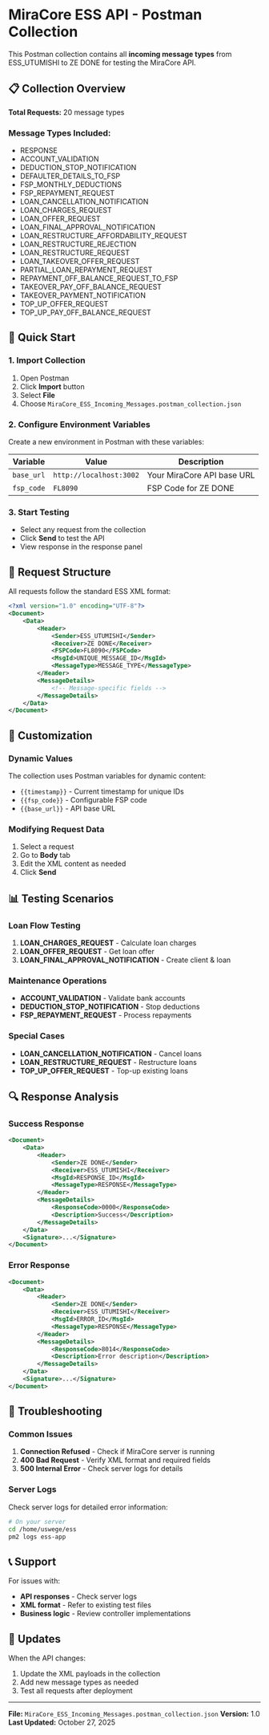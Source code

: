 # MiraCore ESS API - Postman Collection

This Postman collection contains all **incoming message types** from ESS_UTUMISHI to ZE DONE for testing the MiraCore API.

## 📋 Collection Overview

**Total Requests:** 20 message types

### Message Types Included:
- RESPONSE
- ACCOUNT_VALIDATION
- DEDUCTION_STOP_NOTIFICATION
- DEFAULTER_DETAILS_TO_FSP
- FSP_MONTHLY_DEDUCTIONS
- FSP_REPAYMENT_REQUEST
- LOAN_CANCELLATION_NOTIFICATION
- LOAN_CHARGES_REQUEST
- LOAN_OFFER_REQUEST
- LOAN_FINAL_APPROVAL_NOTIFICATION
- LOAN_RESTRUCTURE_AFFORDABILITY_REQUEST
- LOAN_RESTRUCTURE_REJECTION
- LOAN_RESTRUCTURE_REQUEST
- LOAN_TAKEOVER_OFFER_REQUEST
- PARTIAL_LOAN_REPAYMENT_REQUEST
- REPAYMENT_0FF_BALANCE_REQUEST_TO_FSP
- TAKEOVER_PAY_OFF_BALANCE_REQUEST
- TAKEOVER_PAYMENT_NOTIFICATION
- TOP_UP_OFFER_REQUEST
- TOP_UP_PAY_0FF_BALANCE_REQUEST

## 🚀 Quick Start

### 1. Import Collection
1. Open Postman
2. Click **Import** button
3. Select **File**
4. Choose `MiraCore_ESS_Incoming_Messages.postman_collection.json`

### 2. Configure Environment Variables
Create a new environment in Postman with these variables:

| Variable | Value | Description |
|----------|-------|-------------|
| `base_url` | `http://localhost:3002` | Your MiraCore API base URL |
| `fsp_code` | `FL8090` | FSP Code for ZE DONE |

### 3. Start Testing
- Select any request from the collection
- Click **Send** to test the API
- View response in the response panel

## 📝 Request Structure

All requests follow the standard ESS XML format:

```xml
<?xml version="1.0" encoding="UTF-8"?>
<Document>
    <Data>
        <Header>
            <Sender>ESS_UTUMISHI</Sender>
            <Receiver>ZE DONE</Receiver>
            <FSPCode>FL8090</FSPCode>
            <MsgId>UNIQUE_MESSAGE_ID</MsgId>
            <MessageType>MESSAGE_TYPE</MessageType>
        </Header>
        <MessageDetails>
            <!-- Message-specific fields -->
        </MessageDetails>
    </Data>
</Document>
```

## 🔧 Customization

### Dynamic Values
The collection uses Postman variables for dynamic content:
- `{{timestamp}}` - Current timestamp for unique IDs
- `{{fsp_code}}` - Configurable FSP code
- `{{base_url}}` - API base URL

### Modifying Request Data
1. Select a request
2. Go to **Body** tab
3. Edit the XML content as needed
4. Click **Send**

## 📊 Testing Scenarios

### Loan Flow Testing
1. **LOAN_CHARGES_REQUEST** - Calculate loan charges
2. **LOAN_OFFER_REQUEST** - Get loan offer
3. **LOAN_FINAL_APPROVAL_NOTIFICATION** - Create client & loan

### Maintenance Operations
- **ACCOUNT_VALIDATION** - Validate bank accounts
- **DEDUCTION_STOP_NOTIFICATION** - Stop deductions
- **FSP_REPAYMENT_REQUEST** - Process repayments

### Special Cases
- **LOAN_CANCELLATION_NOTIFICATION** - Cancel loans
- **LOAN_RESTRUCTURE_REQUEST** - Restructure loans
- **TOP_UP_OFFER_REQUEST** - Top-up existing loans

## 🔍 Response Analysis

### Success Response
```xml
<Document>
    <Data>
        <Header>
            <Sender>ZE DONE</Sender>
            <Receiver>ESS_UTUMISHI</Receiver>
            <MsgId>RESPONSE_ID</MsgId>
            <MessageType>RESPONSE</MessageType>
        </Header>
        <MessageDetails>
            <ResponseCode>0000</ResponseCode>
            <Description>Success</Description>
        </MessageDetails>
    </Data>
    <Signature>...</Signature>
</Document>
```

### Error Response
```xml
<Document>
    <Data>
        <Header>
            <Sender>ZE DONE</Sender>
            <Receiver>ESS_UTUMISHI</Receiver>
            <MsgId>ERROR_ID</MsgId>
            <MessageType>RESPONSE</MessageType>
        </Header>
        <MessageDetails>
            <ResponseCode>8014</ResponseCode>
            <Description>Error description</Description>
        </MessageDetails>
    </Data>
    <Signature>...</Signature>
</Document>
```

## 🐛 Troubleshooting

### Common Issues
1. **Connection Refused** - Check if MiraCore server is running
2. **400 Bad Request** - Verify XML format and required fields
3. **500 Internal Error** - Check server logs for details

### Server Logs
Check server logs for detailed error information:
```bash
# On your server
cd /home/uswege/ess
pm2 logs ess-app
```

## 📞 Support

For issues with:
- **API responses** - Check server logs
- **XML format** - Refer to existing test files
- **Business logic** - Review controller implementations

## 🔄 Updates

When the API changes:
1. Update the XML payloads in the collection
2. Add new message types as needed
3. Test all requests after deployment

---

**File:** `MiraCore_ESS_Incoming_Messages.postman_collection.json`
**Version:** 1.0
**Last Updated:** October 27, 2025